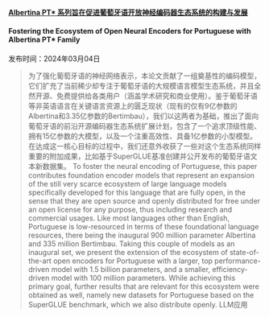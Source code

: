 #### [Albertina PT* 系列旨在促进葡萄牙语开放神经编码器生态系统的构建与发展](https://arxiv.org/abs/2403.01897)
#### Fostering the Ecosystem of Open Neural Encoders for Portuguese with Albertina PT* Family
发布时间：2024年03月04日
> 为了强化葡萄牙语的神经网络表示，本论文贡献了一组奠基性的编码模型，它们扩充了当前稀少却专注于葡萄牙语的大规模语言模型生态系统，并且全然开源、免费提供给各类用户（涵盖学术研究和商业使用）。鉴于葡萄牙语等非英语语言在关键语言资源上的匮乏现状（现有的仅有9亿参数的Albertina和3.35亿参数的Bertimbau），我们以这两者为基础，推出了面向葡萄牙语的前沿开源编码器生态系统扩展计划，包含了一个追求顶级性能、拥有15亿参数的大模型，以及一个注重高效性、具备1亿参数的小型模型。在达成这一核心目标的过程中，我们还意外收获了一些对这个生态系统同样重要的附加成果，比如基于SuperGLUE基准创建并公开发布的葡萄牙语文本新数据集。
> To foster the neural encoding of Portuguese, this paper contributes foundation encoder models that represent an expansion of the still very scarce ecosystem of large language models specifically developed for this language that are fully open, in the sense that they are open source and openly distributed for free under an open license for any purpose, thus including research and commercial usages. Like most languages other than English, Portuguese is low-resourced in terms of these foundational language resources, there being the inaugural 900 million parameter Albertina and 335 million Bertimbau. Taking this couple of models as an inaugural set, we present the extension of the ecosystem of state-of-the-art open encoders for Portuguese with a larger, top performance-driven model with 1.5 billion parameters, and a smaller, efficiency-driven model with 100 million parameters. While achieving this primary goal, further results that are relevant for this ecosystem were obtained as well, namely new datasets for Portuguese based on the SuperGLUE benchmark, which we also distribute openly.
LLM应用